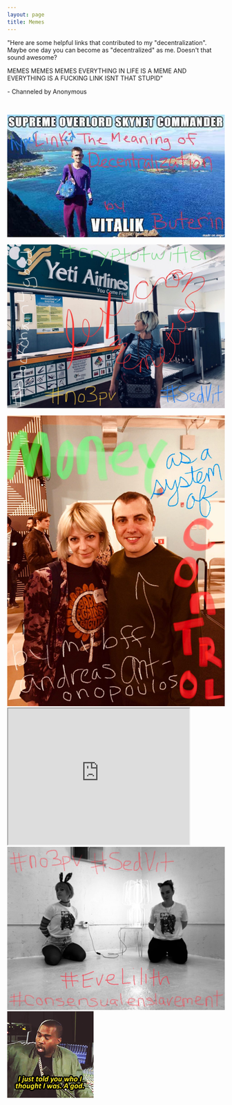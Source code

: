 ```yaml
---
layout: page
title: Memes
---
```


<p>"Here are some helpful links that contributed to my "decentralization". Maybe one day you can become as "decentralized" as me. Doesn't that sound awesome?</p>
<p> MEMES MEMES MEMES EVERYTHING IN LIFE IS A MEME AND EVERYTHING IS A FUCKING LINK ISNT THAT STUPID"</p>
<p>- Channeled by Anonymous</p>
<br>
<p>
<a href="https://medium.com/@VitalikButerin/the-meaning-of-decentralization-a0c92b76a274">
  <img src="images/vitalikmeme.jpg" alt="The Meaning of Decentralization by Vitalik Buterin">
</a>
</p>
<p>
  <a href="http://pespmc1.vub.ac.be/MEMLEX.html">
  <img src="images/memeticlexicon.jpg" alt="Principia Cybernetica Memetic Lexicon">
</p>

<a href="https://www.youtube.com/watch?v=AsbAGMPpZ6g">
  <img src="images/systemcontrol.jpg" alt="Money as a System of Control by Andrea Antonopoulos">

<iframe width="420" height="315"
src="https://www.youtube.com/embed/2L9RZYguI0Q">
</iframe>

<a href="https://anaiyasophia.com/articles/lilith-and-eve-the-forgotten-woman">
  <img src="images/lilith.jpg" alt="Lilith and Eve: The Forgotten Woman">
  
  <a href="http://www.youtube.com/watch?v=lWJBWU7asEg">
  <img src="/images/kanye.gif" alt="Slavery Is A Choice - Kanye West">

